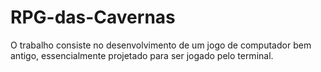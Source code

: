 # RPG-das-Cavernas
O trabalho consiste no desenvolvimento de um jogo de computador bem antigo, essencialmente projetado para ser jogado pelo terminal.
